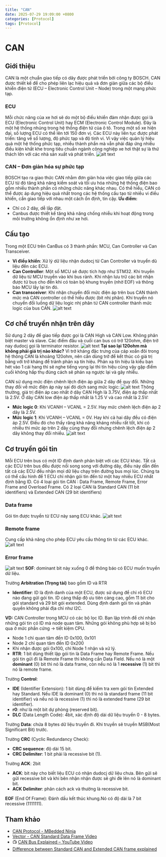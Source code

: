 ```yaml
---
title: "CAN"
date: 2025-07-29 19:09:00 +0800
categories: [Protocol]
tags: [Protocol]
---
```


# CAN
## Giới thiệu
CAN là một chuẩn giao tiếp có dây được phát triển bởi công ty BOSCH. CAN được thiết kế để cho phép liên lạc hiệu quả và đơn giản giữa các bộ điều khiển điện tử (ECU – Electronic Control Unit – Node) trong một mạng phức tạp.

### ECU
Mỗi chức năng của xe hơi sẽ do một bộ điều khiển đảm nhận được gọi là ECU (Electronic Control Unit) hay ECM (Electronic Control Module). Đây là một hệ thống nhúng trong hệ thống điện tử của ô tô. 
Trong một số xe hiện đại, số lượng ECU có thể lên tới 150 đơn vị. Các ECU này liên tục được phát triển: tăng về số lượng, độ phức tạp và độ tinh vi. Vì vậy việc quản lý hiệu quả một hệ thống phức tạp, nhiều thành phần mà vẫn phải đáp ứng nhiều điều kiện khắt khe trong tiêu chuẩn ngành công nghiệp xe hơi thật sự là thử thách lớn với các nhà sản xuất và phát triển.
![alt text](/assets/Protocol/oto_components.png)

### CAN – Đơn giản hóa sự phức tạp
BOSCH tạo ra giao thức CAN nhằm đơn giản hóa việc giao tiếp giữa các ECU từ đó tăng khả năng kiểm soát và tối ưu hóa những hệ thống điện bao gồm nhiều thành phần có những chức năng khác nhau. Có thể hiểu, CAN có thể được áp dụng hiệu quả nhất trong các hệ thống cấu tạo từ nhiều vi điều khiển, cần giao tiếp với nhau một cách ổn định, tin cậy.
**Ưu điểm:**
- Chỉ có 2 dây, dễ lắp đặt.
- Canbus được thiết kế tăng khả năng chống nhiễu khi hoạt động trong môi trường không ổn định như xe hơi.

## Cấu tạo
Trong một ECU trên CanBus có 3 thành phần: MCU, Can Controller và Can Transceiver.
- **Vi điều khiển**: Xử lý dữ liệu nhận dudocj từ Can Controller và truyển dũ liệu đến các ECU.
- **Can Controller**: Một số MCU sẽ được tích hợp như STM32. Khi truyền dữ liệu từ MCU truyền vào khi bus rảnh. Khi nhận lưu trữ các bit nhận được từ bus cho đến khi có toàn bộ khung truyền (nhờ EOF) và thông báo MCU lấy lại tin đó.
- **Can transceiver**: Khi nhận chuyển đổi mức điện áp trên bus CAN thành mức mà CAN controller có thể hiểu được (bit nhị phân).
Khi truyền nó chuyển đổi luồng dữ liệu logic nhị phân từ CAN controller thành mức logic của bus CAN.
![alt text](/assets/Protocol/can_connect.png)

## Cơ chế truyền nhận trên dây
Sử dụng 2 dây để giao tiếp được gọi là CAN High và CAN Low. Không phân biệt master và slave.
Các điểm đầu và cuối can bus có trở 120ohm, điện trở nay dudocj gọi là terminator resistor.
![alt text](/assets/Protocol/Can_120ohm.png)
**Tại sao lại 120ohm mà không phải giá trị nào khác?**
Vì trở kháng đặc trưng của cáp xoắn đôi trong hệ thông CAN là khoảng 120ohm, nên cần dùng trở để kết thúc có giá trị bằng với trở kháng để tránh phản xạ tín hiệu. Phản xạ tín hiệu là kiểu bạn hét vào 1 cái hang thì sẽ nghe tiếng vọng lại thì tín hiệu cũng vậy gặp điểm cuối không hấp thụ đúng cách sẽ phản xạ ngược lại và gây nhiễu.

CAN sử dụng mức điện chênh lệch điện áp giữa 2 dây để quy đổi. Những thay đổi về mức điện áp này sai đó dịch sang mức logic:
![alt text](/assets/Protocol/can_signal.png)
Thông thường, giá trị điện áp cao nhất ở dây CAN High là 3.75V, điện áp thấp nhất là 2.5V.  Ở dây CAN low điện áp thấp nhất là 1.25 V và cao nhất là 2.5V:
- **Mức logic 0**: Khi VCANH – VCANL = 2.5V. Hay mức chênh lệch điện áp 2 dây là 2.5V.
- **Mức logic 1**: Khi VCANH – VCANL = 0V. Hay khi cả hai dây đều có điện áp 2.5V.
Điều đó cho thấy răng khả năng kháng nhiễu rất tốt, khi có nhiễu thì mức áp trên 2 dây cùng thay đổi nhưng chênh lệch điện áp 2 dây không thay đổi nhiều.
![alt text](/assets/Protocol/can_signal2.png)

## Cơ truyền gói tin
Mỗi ECU trên bus có một ID định danh phân biệt với các ECU khác.
Tất cả các ECU trên bus đều được nối song song với đường dây, điều này dẫn đến tất cả các ECU đều nhận mọi dữ liệu chạy trên đường bus mọi lúc. Chúng ta có thể cấu hình để 1 ECU chỉ nhận gói tin đến từ một hay nhiều ECU nhất định bằng ID.
Có 4 loại gói tin CAN : Data Frame, Remote Frame, Error Frame and Overload Frame.
Có 2 loại CAN là Standard CAN (11 bit identifiers) và Extended CAN (29 bit identifiers)
### Data frame
Gói tin được truyền từ ECU này sang ECU khác.
![alt text](/assets/Protocol/Can_Data_frame.png)

### Remote frame
Cung cấp khả năng cho phép ECU yêu cầu thông tin từ các ECU khác.
![alt text](/assets/Protocol/Can_remote_frame.png)

### Error frame
![alt text](/assets/Protocol/Can_error_frame.png)
**SOF**: dominant bit này xuống 0 để thông báo có ECU muốn truyền dữ liệu.

Trường **Arbitration (Trọng tài)** bao gồm ID và RTR
- **Identifier**: ID là định danh của một ECU, được sử dụng để chỉ rõ ECU nào đang gửi gói tin. ID càng thấp độ ưu tiên càng cao, gồm 11 bit cho gói standard và 29 bit gói extended. Dùng định danh gói tin và phân quyền không phải địa chỉ như I2C.

**VD:** CAN Controller trong MCU có các bộ lọc ID. Bạn lập trình để chỉ nhận những gói tin có ID mà node quan tâm. Những gói không phù hợp sẽ bị bỏ qua ở mức phần cứng → tiết kiệm CPU.
- Node 1 chỉ quan tâm đến ID 0x100, 0x101
- Node 2 chỉ quan tâm đến ID 0x200
- Khi nhận được gói 0x100, chỉ Node 1 nhận và xử lý.
- **RTR**: 1 bit dùng thiết lập gói tin là Data Frame hay Remote Frame. Nếu gói tin gửi đi là Remote Frame thì không cần Data Field. Nếu nó là một **dominant** (0) bit thì nó là data frame, còn nếu nó là 1 **recessive** (1) bit thì nó là remote frame.

Trường **Control**:
- **IDE** (Identifier Extension): 1 bit dùng để kiểm tra xem gói tin Extended hay Standard. Nếu IDE là dominant (0) thì nó là standard frame (11 bit identifier) và nếu nó là recessive (1) thì nó là extended frame (29 bit identifier).
- **r0**: như là một bit dự phòng (reserved bit).
- **DLC** (Data Length Code): 4bit, xác định độ dài dữ liệu truyền 0 - 8 bytes.

Trường **Data**: chứa 8 bytes dữ liệu truyền đi. Khi truyền sẽ truyền MSB(Most Significant Bit) trước.

Trường **CRC** (Cyclic Redundancy Check):
- **CRC sequence**: độ dài 15 bit.
- **CRC Delimiter**: 1 bit phải là recessive bit (1).

Trường **ACK**: 2bit
- **ACK**: bit này cho biết liệu ECU có nhận dudocj dữ liệu chưa. Bên gửi sẽ gửi recessive bit và khi bên nhận nhận được sẽ ghi đè lên nó là dominant bit.
- **ACK Delimiter**: phân cách ack và thường là recessive bit.

**EOF** (End Of Frame): Đánh dấu kết thúc khung.Nó có độ dài là 7 bit recessive (1111111).



## Tham khảo

- [CAN Protocol - MBedded Ninja](https://blog.mbedded.ninja/electronics/communication-protocols/can-protocol/)
- [Vector - CAN Standard Data Frame Video](https://www.vector.com/int/en/know-how/can/can-knowledge/can-data-frame/)
- 📺 [CAN Bus Explained – YouTube Video](https://www.youtube.com/watch?v=2Mhqwt2xTxk)  
- [Difference between Standard CAN and Extended CAN frame explained](https://automotivevehicletesting.com/standard-can-and-extended-can-frame/)